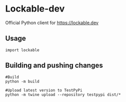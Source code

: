 # Lockable-dev
Official Python client for https://lockable.dev

## Usage
```
import lockable
```


## Building and pushing changes
```
#Build
python -m build

#Upload latest version to TestPyPi
python -m twine upload --repository testpypi dist/*
```
